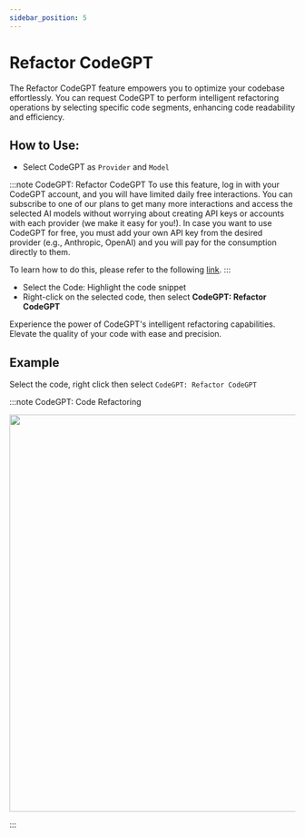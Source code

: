 ```yaml
---
sidebar_position: 5
---
```


# Refactor CodeGPT

The Refactor CodeGPT feature empowers you to optimize your codebase effortlessly. You can request CodeGPT to perform intelligent refactoring operations by selecting specific code segments, enhancing code readability and efficiency.

## How to Use:
- Select CodeGPT as `Provider`  and `Model`

:::note CodeGPT: Refactor CodeGPT
To use this feature, log in with your CodeGPT account, and you will have limited daily free interactions. You can subscribe to one of our plans to get many more interactions and access the selected AI models without worrying about creating API keys or accounts with each provider (we make it easy for you!). In case you want to use CodeGPT for free, you must add your own API key from the desired provider (e.g., Anthropic, OpenAI) and you will pay for the consumption directly to them.

To learn how to do this, please refer to the following [link](https://help.codegpt.co/en/articles/9939744-connect-codegpt-to-vscode).
:::

- Select the Code: Highlight the code snippet
- Right-click on the selected code, then select **CodeGPT: Refactor CodeGPT**

Experience the power of CodeGPT's intelligent refactoring capabilities. Elevate the quality of your code with ease and precision.

## Example
Select the code, right click then select `CodeGPT: Refactor CodeGPT`

:::note CodeGPT: Code Refactoring
<p align="center">
  <img width="950" height="700" src="https://github.com/JudiniLabs/code-gpt-docs/assets/37567214/af70248f-b257-44c6-b5e3-8a1c2ba9325c" />
</p>
:::







